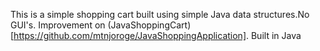 This is a simple shopping cart built using simple Java data structures.No GUI's.
Improvement on (JavaShoppingCart)[https://github.com/mtnjoroge/JavaShoppingApplication].
Built in Java
